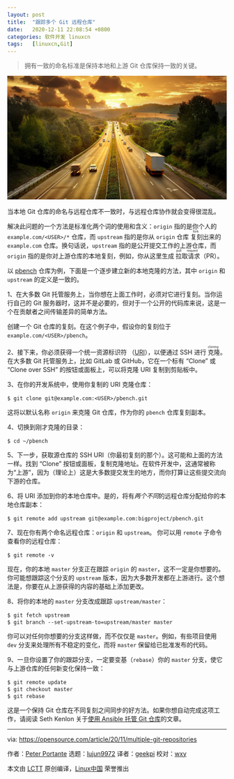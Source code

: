 ```yaml
---
layout: post
title:	"跟踪多个 Git 远程仓库"
date:	2020-12-11 22:08:54 +0800 
categories:	软件开发 linuxcn 
tags:	[linuxcn,Git]
---
```




> 
> 拥有一致的命名标准是保持本地和上游 Git 仓库保持一致的关键。
> 
> 
> 


![](/Asserts/Images/album/202012/11/220828tjt9qlpmg1opvibq.jpg)


当本地 Git 仓库的命名与远程仓库不一致时，与远程仓库协作就会变得很混乱。


解决此问题的一个方法是标准化两个词的使用和含义：`origin` 指的是你个人的 `example.com/<USER>/*` 仓库，而 `upstream` 指的是你从 `origin` 仓库<ruby> 复刻 <rt>  fork </rt></ruby>出来的 `example.com` 仓库。换句话说，`upstream` 指的是公开提交工作的上游仓库，而 `origin` 指的是你对上游仓库的本地复刻，例如，你从这里生成<ruby> 拉取请求 <rt>  pull request </rt></ruby>（PR）。


以 [pbench](https://github.com/distributed-system-analysis/pbench) 仓库为例，下面是一个逐步建立新的本地克隆的方法，其中 `origin` 和 `upstream` 的定义是一致的。


1、在大多数 Git 托管服务上，当你想在上面工作时，必须对它进行复刻。当你运行自己的 Git 服务器时，这并不是必要的，但对于一个公开的代码库来说，这是一个在贡献者之间传输差异的简单方法。


创建一个 Git 仓库的复刻。在这个例子中，假设你的复刻位于 `example.com/<USER>/pbench`。


2、接下来，你必须获得一个统一资源标识符 （[URI](https://en.wikipedia.org/wiki/Uniform_Resource_Identifier)），以便通过 SSH 进行<ruby> 克隆 <rt>  cloning </rt></ruby>。在大多数 Git 托管服务上，比如 GitLab 或 GitHub，它在一个标有 “Clone” 或 “Clone over SSH” 的按钮或面板上，可以将克隆 URI 复制到剪贴板中。


3、在你的开发系统中，使用你复制的 URI 克隆仓库：



```
$ git clone git@example.com:<USER>/pbench.git

```

这将以默认名称 `origin` 来克隆 Git 仓库，作为你的 `pbench` 仓库复刻副本。


4、切换到刚才克隆的目录：



```
$ cd ~/pbench

```

5、下一步，获取源仓库的 SSH URI（你最初复刻的那个）。这可能和上面的方法一样。找到 “Clone” 按钮或面板，复制克隆地址。在软件开发中，这通常被称为“上游”，因为（理论上）这是大多数提交发生的地方，而你打算让这些提交流向下游的仓库。


6、将 URI 添加到你的本地仓库中。是的，将有*两个不同*的远程仓库分配给你的本地仓库副本：



```
$ git remote add upstream git@example.com:bigproject/pbench.git

```

7、现在你有两个命名远程仓库：`origin` 和 `upstream`。 你可以用 `remote` 子命令查看你的远程仓库：



```
$ git remote -v

```

现在，你的本地 `master` 分支正在跟踪 `origin` 的 `master`，这不一定是你想要的。你可能想跟踪这个分支的 `upstream` 版本，因为大多数开发都在上游进行。这个想法是，你要在从上游获得的内容的基础上添加更改。


8、将你的本地的 `master` 分支改成跟踪 `upstream/master`：



```
$ git fetch upstream
$ git branch --set-upstream-to=upstream/master master

```

你可以对任何你想要的分支这样做，而不仅仅是 `master`。例如，有些项目使用 `dev` 分支来处理所有不稳定的变化，而将 `master` 保留给已批准发布的代码。


9、一旦你设置了你的跟踪分支，一定要变基（`rebase`）你的 `master` 分支，使它与上游仓库的任何新变化保持一致：



```
$ git remote update
$ git checkout master
$ git rebase

```

这是一个保持 Git 仓库在不同复刻之间同步的好方法。如果你想自动完成这项工作，请阅读 Seth Kenlon 关于[使用 Ansible 托管 Git 仓库](https://opensource.com/article/19/11/how-host-github-gitlab-ansible)的文章。




---


via: <https://opensource.com/article/20/11/multiple-git-repositories>


作者：[Peter Portante](https://opensource.com/users/portante) 选题：[lujun9972](https://github.com/lujun9972) 译者：[geekpi](https://github.com/geekpi) 校对：[wxy](https://github.com/wxy)


本文由 [LCTT](https://github.com/LCTT/TranslateProject) 原创编译，[Linux中国](https://linux.cn/) 荣誉推出
